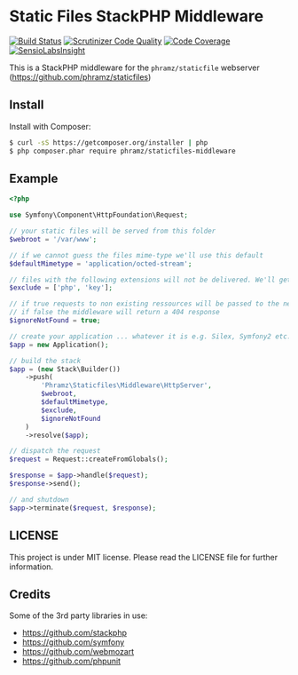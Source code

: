 # Static Files StackPHP Middleware

[![Build Status](https://travis-ci.org/phramz/staticfiles-middleware.svg)](https://travis-ci.org/phramz/staticfiles-middleware) [![Scrutinizer Code Quality](https://scrutinizer-ci.com/g/phramz/staticfiles-middleware/badges/quality-score.png?b=master)](https://scrutinizer-ci.com/g/phramz/staticfiles-middleware/?branch=master) [![Code Coverage](https://scrutinizer-ci.com/g/phramz/staticfiles-middleware/badges/coverage.png?b=master)](https://scrutinizer-ci.com/g/phramz/staticfiles-middleware/?branch=master) [![SensioLabsInsight](https://insight.sensiolabs.com/projects/e3ae1420-edd0-4087-9d23-80f2323ceaa5/mini.png)](https://insight.sensiolabs.com/projects/e3ae1420-edd0-4087-9d23-80f2323ceaa5)

This is a StackPHP middleware for the `phramz/staticfile` webserver (https://github.com/phramz/staticfiles)

## Install

Install with Composer:

```bash
$ curl -sS https://getcomposer.org/installer | php
$ php composer.phar require phramz/staticfiles-middleware
```

## Example

```php
<?php

use Symfony\Component\HttpFoundation\Request;

// your static files will be served from this folder
$webroot = '/var/www';

// if we cannot guess the files mime-type we'll use this default
$defaultMimetype = 'application/octed-stream';

// files with the following extensions will not be delivered. We'll get a 404 instead.
$exclude = ['php', 'key'];

// if true requests to non existing ressources will be passed to the next app in stack.
// if false the middleware will return a 404 response
$ignoreNotFound = true;

// create your application ... whatever it is e.g. Silex, Symfony2 etc.
$app = new Application();

// build the stack
$app = (new Stack\Builder())
    ->push(
        'Phramz\Staticfiles\Middleware\HttpServer', 
        $webroot, 
        $defaultMimetype, 
        $exclude,
        $ignoreNotFound
    )
    ->resolve($app);

// dispatch the request
$request = Request::createFromGlobals();

$response = $app->handle($request);
$response->send();

// and shutdown
$app->terminate($request, $response);
```

## LICENSE

This project is under MIT license. Please read the LICENSE file for further information.

## Credits

Some of the 3rd party libraries in use:

* https://github.com/stackphp
* https://github.com/symfony
* https://github.com/webmozart
* https://github.com/phpunit